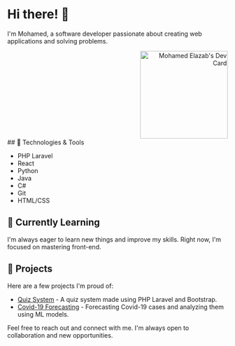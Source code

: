 # Hi there! 👋

I'm Mohamed, a software developer passionate about creating web applications and solving problems. 
<div align="right">
  <a href="https://app.daily.dev/mohamedelazab"><img src="https://api.daily.dev/devcards/fefe4319b6a843d3bb73ff3918706908.png?r=f15" width="200" alt="Mohamed Elazab's Dev Card"/></a>
</div>
## 🔧 Technologies & Tools

- PHP Laravel
- React
- Python
- Java
- C#
- Git
- HTML/CSS

## 🌱 Currently Learning

I'm always eager to learn new things and improve my skills. Right now, I'm focused on mastering front-end.


## 🚀 Projects

Here are a few projects I'm proud of:

- [Quiz System](https://github.com/elazabmohamed/quiz-system) - A quiz system made using PHP Laravel and Bootstrap.
- [Covid-19 Forecasting](https://github.com/nafizcntz/Covid19-Tr-Forecasting) - Forecasting Covid-19 cases and analyzing them using ML models.


Feel free to reach out and connect with me. I'm always open to collaboration and new opportunities.


